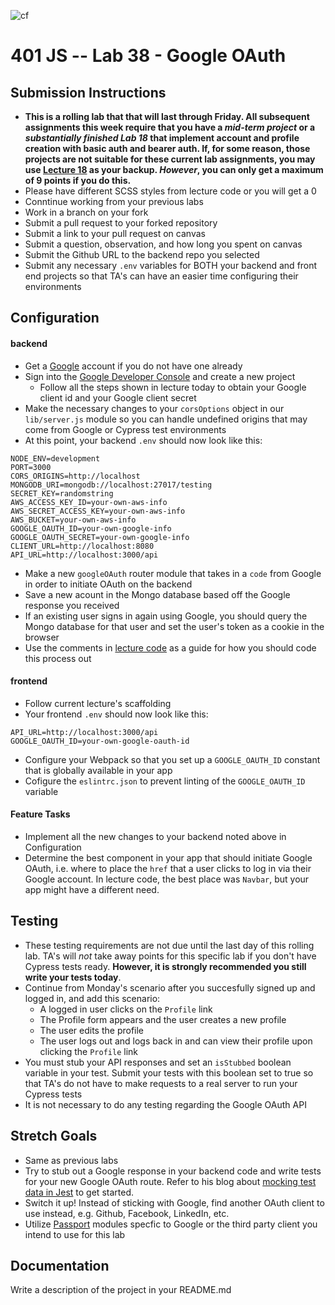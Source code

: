 ![cf](https://i.imgur.com/7v5ASc8.png) 
# 401 JS --  Lab 38 - Google OAuth

## Submission Instructions
  * **This is a rolling lab that that will last through Friday. All subsequent assignments this week require that you have a *mid-term project* or a *substantially finished Lab 18* that implement account and profile creation with basic auth and bearer auth. If, for some reason, those projects are not suitable for these current lab assignments, you may use [Lecture 18](https://github.com/codefellows/seattle-javascript-401d25/tree/master/back-end/18-asset-management) as your backup. *However*, you can only get a maximum of 9 points if you do this.**
  * Please have different SCSS styles from lecture code or you will get a 0
  * Conntinue working from your previous labs
  * Work in a branch on your fork
  * Submit a pull request to your forked repository
  * Submit a link to your pull request on canvas
  * Submit a question, observation, and how long you spent on canvas  
  * Submit the Github URL to the backend repo you selected
  * Submit any necessary `.env` variables for BOTH your backend and front end projects so that TA's can have an easier time configuring their environments

## Configuration  
#### backend
* Get a [Google](http://www.google.com) account if you do not have one already
* Sign into the [Google Developer Console](https://console.developers.google.com) and create a new project
  * Follow all the steps shown in lecture today to obtain your Google client id and your Google client secret
* Make the necessary changes to your `corsOptions` object in our `lib/server.js` module so you can handle undefined origins that may come from Google or Cypress test environments
* At this point, your backend `.env` should now look like this:
```
NODE_ENV=development
PORT=3000
CORS_ORIGINS=http://localhost
MONGODB_URI=mongodb://localhost:27017/testing
SECRET_KEY=randomstring
AWS_ACCESS_KEY_ID=your-own-aws-info
AWS_SECRET_ACCESS_KEY=your-own-aws-info
AWS_BUCKET=your-own-aws-info
GOOGLE_OAUTH_ID=your-own-google-info
GOOGLE_OAUTH_SECRET=your-own-google-info
CLIENT_URL=http://localhost:8080
API_URL=http://localhost:3000/api
```
* Make a new `googleOAuth` router module that takes in a `code` from Google in order to initiate OAuth on the backend
* Save a new acount in the Mongo database based off the Google response you received
* If an existing user signs in again using Google, you should query the Mongo database for that user and set the user's token as a cookie in the browser
* Use the comments in [lecture code](https://github.com/codefellows/seattle-javascript-401d25/blob/master/back-end/18-asset-management/aws-s3-asset-mgt/src/router/google-oauth-router.js) as a guide for how you should code this process out
#### frontend
* Follow current lecture's scaffolding
* Your frontend `.env` should now look like this:
```
API_URL=http://localhost:3000/api
GOOGLE_OAUTH_ID=your-own-google-oauth-id
```
* Configure your Webpack so that you set up a `GOOGLE_OAUTH_ID` constant that is globally available in your app
* Cofigure the `eslintrc.json` to prevent linting of the `GOOGLE_OAUTH_ID` variable



 #### Feature Tasks
* Implement all the new changes to your backend noted above in Configuration
* Determine the best component in your app that should initiate Google OAuth, i.e. where to place the `href` that a user clicks to log in via their Google account. In lecture code, the best place was `Navbar`, but your app might have a different need. 

 
## Testing
* These testing requirements are not due until the last day of this rolling lab. TA's will *not* take away points for this specific lab if you don't have Cypress tests ready. **However, it is strongly recommended you still write your tests today**. 
* Continue from Monday's scenario after you succesfully signed up and logged in, and add this scenario:
    * A logged in user clicks on the `Profile` link
    * The Profile form appears and the user creates a new profile
    * The user edits the profile 
    * The user logs out and logs back in  and can view their profile upon clicking the `Profile` link
 * You must stub your API responses and set an `isStubbed` boolean variable in your test. Submit your tests with this boolean set to true so that TA's do not have to make requests to a real server to run your Cypress tests
 * It is not necessary to do any testing regarding the Google OAuth API
 
 ## Stretch Goals
 * Same as previous labs
 * Try to stub out a Google response in your backend code and write tests for your new Google OAuth route. Refer to his blog about [mocking test data in Jest](https://medium.com/@deanslamajr/jest-fn-all-the-things-d26f3b929986) to get started.
 * Switch it up! Instead of sticking with Google, find another OAuth client to use instead, e.g. Github, Facebook, LinkedIn, etc.
 * Utilize [Passport](http://www.passportjs.org/docs/oauth/) modules specfic to Google or the third party client you intend to use for this lab
 

##  Documentation  
Write a description of the project in your README.md
